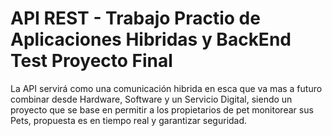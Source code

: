 # API REST - Trabajo Practio de Aplicaciones Hibridas y BackEnd Test Proyecto Final

La API servirá como una comunicación hibrida en esca que va mas a futuro combinar desde Hardware, Software y un Servicio Digital, siendo un proyecto que se base en permitir a los propietarios de pet monitorear sus Pets, propuesta es en tiempo real y garantizar seguridad. 

## 